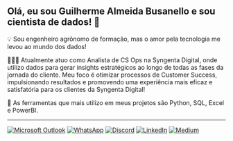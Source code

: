 ## Olá, eu sou Guilherme Almeida Busanello e sou cientista de dados! 👋

💡 Sou engenheiro agrônomo de formação, mas o amor pela tecnologia me levou ao mundo dos dados!

👨🏻‍💻 Atualmente atuo como Analista de CS Ops na Syngenta Digital, onde utilizo dados para gerar insights estratégicos ao longo de todas as fases da jornada do cliente. Meu foco é otimizar processos de Customer Success, impulsionando resultados e promovendo uma experiência mais eficaz e satisfatória para os clientes da Syngenta Digital!

💬 As ferramentas que mais utilizo em meus projetos são Python, SQL, Excel e PowerBI.

***

[![Microsoft Outlook](https://img.shields.io/badge/Microsoft_Outlook-0078D4?style=for-the-badge&logo=microsoft-outlook&logoColor=white)](mailto:gui_busanello@hotmail.com)
[![WhatsApp](https://img.shields.io/badge/WhatsApp-25D366?style=for-the-badge&logo=whatsapp&logoColor=white)](https://wa.me/5555996828530)
[![Discord](https://img.shields.io/badge/Discord-7289DA?style=for-the-badge&logo=discord&logoColor=white)](https://discordapp.com/users/guibusanello)
[![LinkedIn](https://img.shields.io/badge/LinkedIn-0077B5?style=for-the-badge&logo=linkedin&logoColor=white)](https://www.linkedin.com/in/guilherme-almeida-busanello/)
[![Medium](https://img.shields.io/badge/Medium-12100E?style=for-the-badge&logo=medium&logoColor=white)](https://medium.com/@gui_busanello)




